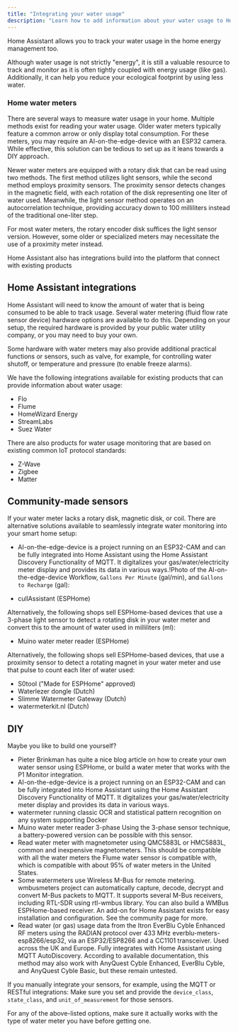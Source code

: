 ```yaml
---
title: "Integrating your water usage"
description: "Learn how to add information about your water usage to Home Assistant home energy management."
---
```


Home Assistant allows you to track your water usage in the home energy management too.

Although water usage is not strictly "energy", it is still a valuable resource to track and monitor as it is often tightly coupled with energy usage (like gas). Additionally, it can help you reduce your ecological footprint by using less water.

### Home water meters

There are several ways to measure water usage in your home. Multiple methods exist for reading your water usage. Older water meters typically feature a common arrow or only display total consumption. For these meters, you may require an AI-on-the-edge-device with an ESP32 camera. While effective, this solution can be tedious to set up as it leans towards a DIY approach.

Newer water meters are equipped with a rotary disk that can be read using two methods. The first method utilizes light sensors, while the second method employs proximity sensors. The proximity sensor detects changes in the magnetic field, with each rotation of the disk representing one liter of water used. Meanwhile, the light sensor method operates on an autocorrelation technique, providing accuracy down to 100 milliliters instead of the traditional one-liter step.

For most water meters, the rotary encoder disk suffices the light sensor version. However, some older or specialized meters may necessitate the use of a proximity meter instead.

Home Assistant also has integrations build into the platform that connect with existing products

## Home Assistant integrations

Home Assistant will need to know the amount of water that is being consumed to be able to track usage. Several water metering (fluid flow rate sensor device) hardware options are available to do this. Depending on your setup, the required hardware is provided by your public water utility company, or you may need to buy your own. 

Some hardware with water meters may also provide additional practical functions or sensors, such as valve, for example, for controlling water shutoff, or temperature and pressure (to enable freeze alarms).

We have the following integrations available for existing products that can provide information about water usage:

- Flo
- Flume
- HomeWizard Energy
- StreamLabs
- Suez Water

There are also products for water usage monitoring that are based on existing common IoT protocol standards:

- Z-Wave
- Zigbee
- Matter


## Community-made sensors

If your water meter lacks a rotary disk, magnetic disk, or coil. There are alternative solutions available to seamlessly integrate water monitoring into your smart home setup:

- AI-on-the-edge-device is a project running on an ESP32-CAM and can be fully integrated into Home Assistant using the Home Assistant Discovery Functionality of MQTT. It digitalizes your gas/water/electricity meter display and provides its data in various ways.!Photo of the AI-on-the-edge-device Workflow, `Gallons Per Minute` (gal/min), and `Gallons to Recharge` (gal):

- cullAssistant (ESPHome)

Alternatively, the following shops sell ESPHome-based devices that use a 3-phase light sensor to detect a rotating disk in your water meter and convert this to the amount of water used in milliliters (ml):
- Muino water meter reader (ESPHome)

Alternatively, the following shops sell ESPHome-based devices, that use a proximity sensor to detect a rotating magnet in your water meter and use that pulse to count each liter of water used:
- S0tool ("Made for ESPHome" approved)
- Waterlezer dongle (Dutch)
- Slimme Watermeter Gateway (Dutch)
- watermeterkit.nl (Dutch)

## DIY

Maybe you like to build one yourself?
- Pieter Brinkman has quite a nice blog article on how to create your own water sensor using ESPHome, or build a water meter that works with the P1 Monitor integration.
- AI-on-the-edge-device is a project running on an ESP32-CAM and can be fully integrated into Home Assistant using the Home Assistant Discovery Functionality of MQTT. It digitalizes your gas/water/electricity meter display and provides its data in various ways.
- watermeter running classic OCR and statistical pattern recognition on any system supporting Docker
- Muino water meter reader 3-phase Using the 3-phase sensor technique, a battery-powered version can be possible with this sensor.
- Read water meter with magnetometer using QMC5883L or HMC5883L, common and inexpensive magnetometers. This should be compatible with all the water meters the Flume water sensor is compatible with, which is compatible with about 95% of water meters in the United States.
- Some watermeters use Wireless M-Bus for remote metering. wmbusmeters project can automatically capture, decode, decrypt and convert M-Bus packets to MQTT. It supports several M-Bus receivers, including RTL-SDR using rtl-wmbus library. You can also build a WMBus ESPHome-based receiver. An add-on for Home Assistant exists for easy installation and configuration. See the community page for more.
- Read water (or gas) usage data from the Itron EverBlu Cyble Enhanced RF meters using the RADIAN protocol over 433 MHz everblu-meters-esp8266/esp32, via an ESP32/ESP8266 and a CC1101 transceiver. Used across the UK and Europe. Fully integrates with Home Assistant using MQTT AutoDiscovery. According to available documentation, this method may also work with AnyQuest Cyble Enhanced, EverBlu Cyble, and AnyQuest Cyble Basic, but these remain untested.

If you manually integrate your sensors, for example, using the MQTT or RESTful integrations: Make sure you set and provide the `device_class`, `state_class`, and `unit_of_measurement` for those sensors.

For any of the above-listed options, make sure it actually works with the type of water meter you have before getting one.
